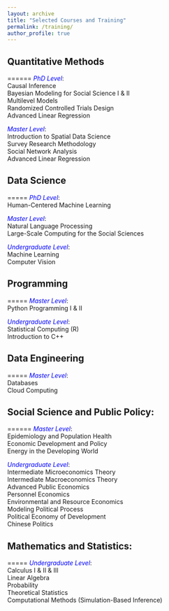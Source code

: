 ```yaml
---
layout: archive
title: "Selected Courses and Training"
permalink: /training/
author_profile: true
---
```


## Quantitative Methods
======
<span style="color:blue">*PhD Level*</span>: \
Causal Inference \
Bayesian Modeling for Social Science I & II \
Multilevel Models \
Randomized Controlled Trials Design \
Advanced Linear Regression

<span style="color:blue">*Master Level*</span>: \
Introduction to Spatial Data Science \
Survey Research Methodology \
Social Network Analysis \
Advanced Linear Regression

## Data Science
=====
<span style="color:blue">*PhD Level*</span>: \
Human-Centered Machine Learning

<span style="color:blue">*Master Level*</span>: \
Natural Language Processing \
Large-Scale Computing for the Social Sciences

<span style="color:blue">*Undergraduate Level*</span>: \
Machine Learning \
Computer Vision

## Programming
=====
<span style="color:blue">*Master Level*</span>: \
Python Programming I & II

<span style="color:blue">*Undergraduate Level*</span>: \
Statistical Computing (R) \
Introduction to C++

## Data Engineering
=====
<span style="color:blue">*Master Level*</span>: \
Databases \
Cloud Computing

## Social Science and Public Policy:
======
<span style="color:blue">*Master Level*</span>: \
Epidemiology and Population Health \
Economic Development and Policy \
Energy in the Developing World

<span style="color:blue">*Undergraduate Level*</span>: \
Intermediate Microeconomics Theory\
Intermediate Macroeconomics Theory\
Advanced Public Economics \
Personnel Economics \
Environmental and Resource Economics \
Modeling Political Process \
Political Economy of Development \
Chinese Politics

## Mathematics and Statistics:
=====
<span style="color:blue">*Undergraduate Level*</span>: \
Calculus I & II & III \
Linear Algebra \
Probability \
Theoretical Statistics \
Computational Methods (Simulation-Based Inference)
